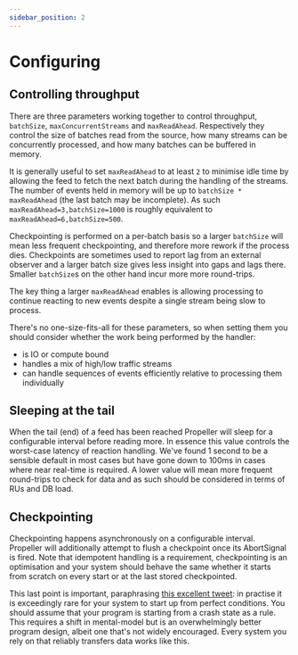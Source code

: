 ```yaml
---
sidebar_position: 2
---
```


# Configuring

## Controlling throughput

There are three parameters working together to control throughput, `batchSize`,
`maxConcurrentStreams` and `maxReadAhead`. Respectively they control the size
of batches read from the source, how many streams can be concurrently
processed, and how many batches can be buffered in memory.

It is generally useful to set `maxReadAhead` to at least `2` to minimise idle
time by allowing the feed to fetch the next batch during the handling of the
streams. The number of events held in memory will be up to `batchSize *
maxReadAhead` (the last batch may be incomplete). As such
`maxReadAhead=3,batchSize=1000` is roughly equivalent to
`maxReadAhead=6,batchSize=500`.

Checkpointing is performed on a per-batch basis so a larger `batchSize` will
mean less frequent checkpointing, and therefore more rework if the process dies.
Checkpoints are sometimes used to report lag from an external observer and a
larger batch size gives less insight into gaps and lags there. Smaller
`batchSize`s on the other hand incur more more round-trips.

The key thing a larger `maxReadAhead` enables is allowing processing to continue
reacting to new events despite a single stream being slow to process.

There's no one-size-fits-all for these parameters, so when setting them you
should consider whether the work being performed by the handler:

- is IO or compute bound
- handles a mix of high/low traffic streams
- can handle sequences of events efficiently relative to processing them
  individually

## Sleeping at the tail

When the tail (end) of a feed has been reached Propeller will sleep for a
configurable interval before reading more. In essence this value controls the
worst-case latency of reaction handling. We've found 1 second to be a sensible
default in most cases but have gone down to 100ms in cases where near real-time
is required. A lower value will mean more frequent round-trips to check for data
and as such should be considered in terms of RUs and DB load.

## Checkpointing

Checkpointing happens asynchronously on a configurable interval. Propeller will
additionally attempt to flush a checkpoint once its AbortSignal is fired. Note
that idempotent handling is a requirement, checkpointing is an optimisation and
your system should behave the same whether it starts from scratch on every start
or at the last stored checkpointed.

This last point is important, paraphrasing [this excellent
tweet](https://twitter.com/mountain_ghosts/status/1682060880022847493): in
practise it is exceedingly rare for your system to start up from perfect
conditions. You should assume that your program is starting from a crash state
as a rule. This requires a shift in mental-model but is an overwhelmingly
better program design, albeit one that's not widely encouraged. Every system
you rely on that reliably transfers data works like this.
